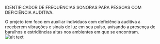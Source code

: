 IDENTIFICADOR DE FREQUÊNCIAS SONORAS PARA PESSOAS COM DEFICIÊNCIA AUDITIVA.

O projeto tem foco em auxiliar indivíduos com deficiência auditiva a receberem vibrações e sinais de luz em seu pulso, avisando a presença de barulhos e estridências altas nos ambientes em que se encontram. 
![alt text](https://www.google.com/url?sa=i&url=https%3A%2F%2Fdepositphotos.com%2Fbr%2Fphotos%2Fdeficiente-auditivo.html&psig=AOvVaw38YaO5iP68nq9_GVJVcN2b&ust=1743252370423000&source=images&cd=vfe&opi=89978449&ved=0CBQQjRxqFwoTCIjt-annrIwDFQAAAAAdAAAAABAE)
